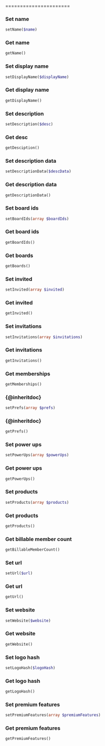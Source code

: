 
======================

### Set name
```php
setName($name)
```

### Get name
```php
getName()
```

### Set display name
```php
setDisplayName($displayName)
```

### Get display name
```php
getDisplayName()
```

### Set description
```php
setDescription($desc)
```

### Get desc
```php
getDesciption()
```

### Set description data
```php
setDescriptionData($descData)
```

### Get description data
```php
getDescriptionData()
```

### Set board ids
```php
setBoardIds(array $boardIds)
```

### Get board ids
```php
getBoardIds()
```

### Get boards
```php
getBoards()
```

### Set invited
```php
setInvited(array $invited)
```

### Get invited
```php
getInvited()
```

### Set invitations
```php
setInvitations(array $invitations)
```

### Get invitations
```php
getInvitations()
```

### Get memberships
```php
getMemberships()
```

### {@inheritdoc}
```php
setPrefs(array $prefs)
```

### {@inheritdoc}
```php
getPrefs()
```

### Set power ups
```php
setPowerUps(array $powerUps)
```

### Get power ups
```php
getPowerUps()
```

### Set products
```php
setProducts(array $products)
```

### Get products
```php
getProducts()
```

### Get billable member count
```php
getBillableMemberCount()
```

### Set url
```php
setUrl($url)
```

### Get url
```php
getUrl()
```

### Set website
```php
setWebsite($website)
```

### Get website
```php
getWebsite()
```

### Set logo hash
```php
setLogoHash($logoHash)
```

### Get logo hash
```php
getLogoHash()
```

### Set premium features
```php
setPremiumFeatures(array $premiumFeatures)
```

### Get premium features
```php
getPremiumFeatures()
```

